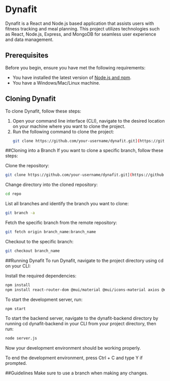 # Dynafit

Dynafit is a React and Node.js based application that assists users with fitness tracking and meal planning. This project utilizes technologies such as React, Node.js, Express, and MongoDB for seamless user experience and data management.

## Prerequisites

Before you begin, ensure you have met the following requirements:
* You have installed the latest version of [Node.js and npm](https://nodejs.org/).
* You have a Windows/Mac/Linux machine.

## Cloning Dynafit

To clone Dynafit, follow these steps:

1. Open your command line interface (CLI), navigate to the desired location on your machine where you want to clone the project.
2. Run the following command to clone the project:
   ```bash
   git clone https://github.com/your-username/dynafit.git](https://github.com/abdul-aziz-mohammed/dynafit.git
   ```
##Cloning into a Branch
If you want to clone a specific branch, follow these steps:

Clone the repository:
   ```bash
   git clone https://github.com/your-username/dynafit.git](https://github.com/abdul-aziz-mohammed/dynafit.git
   ```
Change directory into the cloned repository:
   ```bash
   cd repo
   ```
List all branches and identify the branch you want to clone:
   ```bash
   git branch -a
   ```
Fetch the specific branch from the remote repository:
   ```bash
   git fetch origin branch_name:branch_name
   ```
Checkout to the specific branch:
   ```bash
   git checkout branch_name
   ```

##Running Dynafit
To run Dynafit, navigate to the project directory using cd on your CLI:

Install the required dependencies:
   ```bash
   npm install
   npm install react-router-dom @mui/material @mui/icons-material axios @emotion/react @emotion/styled
   ```
To start the development server, run:
   ```bash
   npm start
   ```
To start the backend server, navigate to the dynafit-backend directory by running cd dynafit-backend in your CLI from your project directory, then run:
   ```bash
   node server.js
   ```
Now your development environment should be working properly.

To end the development environment, press Ctrl + C and type Y if prompted.

##Guidelines
Make sure to use a branch when making any changes.
